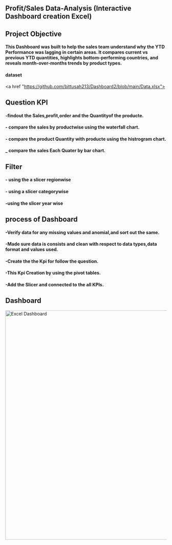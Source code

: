 ## Profit/Sales Data-Analysis (Interactive Dashboard creation Excel)
## Project Objective
#### This Dashboard was built to help the sales team understand why the YTD Performance was lagging in certain areas. It compares current vs previous YTD quantities, highlights bottom-performing countries, and reveals month-over-months trends by product types.

#### dataset
<a href "https://github.com/bittusah213/Dashboard2/blob/main/Data.xlsx"><a/>
## Question KPI
#### -findout the Sales,profit,order and the Quantityof the producte.
#### - compare the sales by productwise using the waterfall chart.
#### - compare the product Quantity with producte using the histrogram chart.
#### _ compare the sales Each Quater by bar chart.
## Filter 
#### - using the a slicer regionwise 
#### - using a slicer categorywise
#### -using the slicer year wise

## process of Dashboard
#### -Verify data for any missing values and anomial,and sort out the same.
#### -Made sure data is consists and clean with respect to data types,data format and values used. 
#### -Create the the Kpi for follow the question. 
#### -This Kpi Creation by using the pivot tables.
#### -Add the Slicer and connected to the all KPIs.

## Dashboard
<img width="1823" height="716" alt="Excel Dashboard" src="https://github.com/user-attachments/assets/d5e04bbc-c4e5-47af-b9b9-a83ff36dd7c7" />




